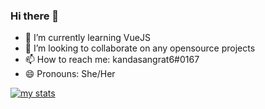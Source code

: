 ### Hi there 👋

- 🌱 I’m currently learning VueJS
- 👯 I’m looking to collaborate on any opensource projects
- 📫 How to reach me: kandasangrat6#0167
- 😄 Pronouns: She/Her


[![my stats](https://github-readme-stats.vercel.app/api/wakatime?username=kandasangrat6&layout=compact)](https://wakatime.com/@kandasangrat6)
